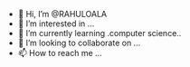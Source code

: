 - 👋 Hi, I’m @RAHULOALA
- 👀 I’m interested in ...
- 🌱 I’m currently learning .computer science..
- 💞️ I’m looking to collaborate on ...
- 📫 How to reach me ...

<!---
RAHULOALA/RAHULOALA is a ✨ special ✨ repository because its `README.md` (this file) appears on your GitHub profile.
You can click the Preview link to take a look at your changes.
--->
